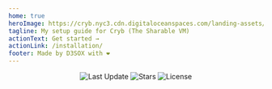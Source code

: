```yaml
---
home: true
heroImage: https://cryb.nyc3.cdn.digitaloceanspaces.com/landing-assets/img/stock/connect-0.png
tagline: My setup guide for Cryb (The Sharable VM)
actionText: Get started →
actionLink: /installation/
footer: Made by D3SOX with ❤️
---
```


<div align="center">
    <img src="https://img.shields.io/github/last-commit/D3SOX/cryb-guide.svg?style=for-the-badge&label=Last%20update" alt="Last Update" />
    <img src="https://img.shields.io/github/stars/D3SOX/cryb-guide?style=for-the-badge" alt="Stars">
    <img src="https://img.shields.io/github/license/D3SOX/cryb-guide?style=for-the-badge" alt="License">
</div>
